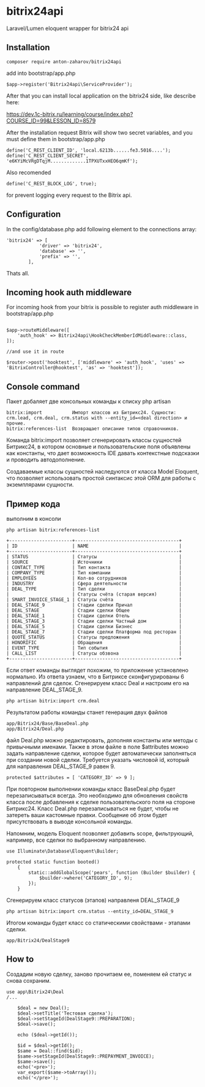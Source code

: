 # bitrix24api
Laravel/Lumen eloquent wrapper for bitrix24 api

## Installation
`composer require anton-zaharov/bitrix24api`

add into bootstrap/app.php

`$app->register('Bitrix24api\ServiceProvider');`

After that you can install local application on the bitrix24 side, like describe
here: 

https://dev.1c-bitrix.ru/learning/course/index.php?COURSE_ID=99&LESSON_ID=8579

After the installation request Bitrix will show two secret variables, and you must define them in bootstrap/app.php

```
define('C_REST_CLIENT_ID', 'local.6213b......fe3.5016....');
define('C_REST_CLIENT_SECRET', 'e6KYiMcVRgDTqjM.............1TPXUTxxHEO6qmKf');
```

Also recomended 

`define('C_REST_BLOCK_LOG', true);`

for prevent logging every request to the Bitrix api.

## Configuration

In the config/database.php add following element to the connections array:

```
'bitrix24' => [
            'driver' => 'bitrix24',
            'database' => '',
            'prefix' => '',
        ],
```

Thats all.

## Incoming hook auth middleware

For incoming hook from your bitrix is possible to register auth middleware in bootstrap/app.php

```

$app->routeMiddleware([
    'auth_hook' => Bitrix24api\HookCheckMemberIdMiddleware::class,
]);

//and use it in route

$router->post('hooktest', ['middleware' => 'auth_hook', 'uses' => 'BitrixController@hooktest', 'as' => 'hooktest']);

```

## Console command

Пакет добаляет две консольных команды к списку 
php artisan 
```
bitrix:import           Импорт классов из Битрикс24. Сущности: crm.lead, crm.deal, crm.status with --entity_id=<deal direction> и прочие.
bitrix:references-list  Возвращает описание типов справочников.
```

Команда bitrix:import позволяет сгенерировать классы сущностей Битрикс24, в котором основные 
и пользовательские поля объявлены как константы, что дает возможность IDE давать 
контекстные подсказки и проводить автодополнение.

Создаваемые классы сущностей наследуются от класса Model Eloquent, что позволяет 
использовать простой синтаксис этой ORM для работы с экземплярами сущности.

## Пример кода

выполним в консоли 

`php artisan bitrix:references-list`

```
+-----------------------+--------------------------------------+
| ID                    | NAME                                 |
+-----------------------+--------------------------------------+
| STATUS                | Статусы                              |
| SOURCE                | Источники                            |
| CONTACT_TYPE          | Тип контакта                         |
| COMPANY_TYPE          | Тип компании                         |
| EMPLOYEES             | Кол-во сотрудников                   |
| INDUSTRY              | Сфера деятельности                   |
| DEAL_TYPE             | Тип сделки                           |
|                       | Статусы счёта (старая версия)        |
| SMART_INVOICE_STAGE_1 | Статусы счёта                        |
| DEAL_STAGE_9          | Стадии сделки Причал                 |
| DEAL_STAGE            | Стадии сделки Общее                  |
| DEAL_STAGE_1          | Стадии сделки Отель                  |
| DEAL_STAGE_3          | Стадии сделки Частный дом            |
| DEAL_STAGE_5          | Стадии сделки Бизнес                 |
| DEAL_STAGE_7          | Стадии сделки Платформа под ресторан |
| QUOTE_STATUS          | Статусы предложения                  |
| HONORIFIC             | Обращения                            |
| EVENT_TYPE            | Тип события                          |
| CALL_LIST             | Статусы обзвона                      |
+-----------------------+--------------------------------------+
```
Если ответ команды выглядет похожим, то приложение установлено нормально.
Из ответа узнаем, что в Битриксе сконфигурированы 6 направлений для сделок.
Сгенерируем класс Deal и настроим его на направление DEAL_STAGE_9.

`php artisan bitrix:import crm.deal`

Результатом работы команды станет генерация двух файлов

```
app/Bitrix24/Base/BaseDeal.php
app/Bitrix24/Deal.php
```

файл Deal.php можно редактировать, дополняя константы или методы с привычными именами.
Также в этом файле в поле $attributes можно задать направление сделки, которое будет 
автоматически заполняться при создании новой сделки. 
Требуется указать числовой id, который для направления DEAL_STAGE_9 равен 9.

`protected $attributes = [ 'CATEGORY_ID' => 9 ];`

При повторном выполнении команды класс BaseDeal.php будет перезаписываться всегда. Это необходимо для обновления свойств класса после добавления к сделке пользовательского поля на стороне Битрикс24.
Класс Deal.php перезаписываться не будет, чтобы не затереть ваши кастомные правки. Сообщение об этом будет присутствовать в выводе консольной команды.

Напомним, модель Eloquent позволяет добавить scope, фильтрующий, например, все сделки по выбранному направлению.

```
use Illuminate\Database\Eloquent\Builder;

protected static function booted()
    {
        static::addGlobalScope('pears', function (Builder $builder) {
            $builder->where('CATEGORY_ID', 9);
        });
    }
```

 
Сгенерируем класс статусов (этапов) направленя DEAL_STAGE_9

```
php artisan bitrix:import crm.status --entity_id=DEAL_STAGE_9
```

Итогом команды будет класс со статическими свойствами - этапами сделки. 

`app/Bitrix24/DealStage9`

## How to

Создадим новую сделку, заново прочитаем ее, поменяем ей статус и снова сохраним.

```
use app\Bitrix24\Deal
/...

    $deal = new Deal();
    $deal->setTitle('Тестовая сделка');
    $deal->setStageId(DealStage9::PREPARATION);
    $deal->save();
        
    echo ($deal->getId());
       
    $id = $deal->getId();
    $same = Deal::find($id);
    $same->setStageId(DealStage9::PREPAYMENT_INVOICE);
    $same->save();
    echo('<pre>');
    var_export($same->toArray());
    echo('</pre>');
```